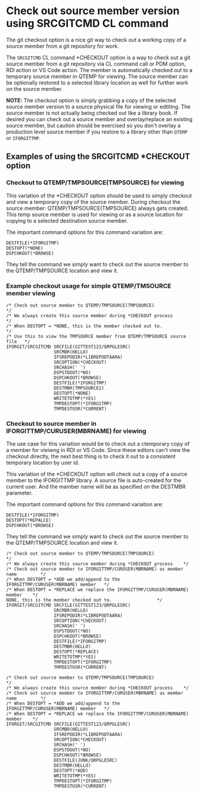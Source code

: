 # Check out source member version using SRCGITCMD CL command
The git checkout option is a nice git way to check out a working copy of a source member 
from a git repository for work.

The ```SRCGITCMD``` CL command *CHECKOUT option is a way to check out a git source member from a git 
repository via CL command call or PDM option, RDI action or VS Code action. The member is 
automatically checked out to a temporary source member in QTEMP for viewing. The source member can 
be optionally restored to a selected library location as well for further work on the source member. 

**NOTE:** The checkout option is simply grabbing a copy of the selected source member version to a 
source physical file for viewing or edtiting. The source member is not actually being checked out 
like a library book. If desired you can check out a source member and overlay/replace an existing source 
member, but caution should be exercised so you don't overlay a production level source member if 
you restore to a library other than ```QTEMP``` or ```IFORGITTMP```.

## Examples of using the SRCGITCMD *CHECKOUT option

### Checkout to QTEMP/TMPSOURCE(TMPSOURCE) for viewing
This variation of the *CHECKOUT option should be used to simply checkout and 
view a temporary copy of the source member. During checkout the source 
member: QTEMP/TMPSOURCE(TMPSOURCE) always gets created. This temp source member 
is used for viewing or as a source location for copying to a selected destination source member.  

The important command options for this command variation are: 
```
DESTFILE(*IFORGITMP)
DESTOPT(*NONE)
DSPCHKOUT(*BROWSE)
```
They tell the command we simply want to check out the source member to the 
QTEMP/TMPSOURCE location and view it.

### Example checkout usage for simple QTEMP/TMSOURCE member viewing
```
/* Check out source member to QTEMP/TMPSOURCE(TMPSOURCE)                    */
/* We always create this source member during *CHECKOUT process             */
/* When DESTOPT = *NONE, this is the member checked out to.                 */
/* Use this to view the TMPSOURCE member from QTEMP/TMPSOURCE source file   */
IFORGIT/SRCGITCMD SRCFILE(GITTEST123/QRPGLESRC)         
                  SRCMBR(HELLO)                         
                  IFSREPODIR(*LIBREPODTAARA)            
                  SRCOPTION(*CHECKOUT)                  
                  SRCHASH(' ')                          
                  DSPSTDOUT(*NO)                        
                  DSPCHKOUT(*BROWSE)                    
                  DESTFILE(*IFORGITMP)                  
                  DESTMBR(TMPSOURCE2)                        
                  DESTOPT(*NONE)                     
                  WRITETOTMP(*YES)                      
                  TMPDESTOPT(*IFORGITMP)                
                  TMPDESTUSR(*CURRENT)                  
```

### Checkout to source member in IFORGITTMP/CURUSER(MBRNAME) for viewing
The use case for this variation would be to check out a ctemporary copy of a member for vieiwng
in RDI or VS Code. Since these editors can't view the checkout directly, the next best
thing is to check it out to a consistent temporary location by user id. 

This variation of the *CHECKOUT option will check out a copy of a source
member to the IFORGITTMP library. A source file is auto-created for the current user. And 
the mamber name will be as specified on the DESTMBR parameter.

The important command options for this command variation are: 
```
DESTFILE(*IFORGITMP)
DESTOPT(*REPALCE)
DSPCHKOUT(*BROWSE)
```
They tell the command we simply want to check out the source member to the 
QTEMP/TMPSOURCE location and view it.

```                                                      
/* Check out source member to QTEMP/TMPSOURCE(TMPSOURCE)                    */
/* We always create this source member during *CHECKOUT process    */ 
/* Check out source member to IFORGITTMP/CURUSER(MBRNAME) as member name         */
/* When DESTOPT = *ADD we add/append to the IFORGITTMP/CURUSER(MBRNAME) member   */
/* When DESTOPT = *REPLACE we replace the IFORGITTMP/CURUSER(MBRNAME) member    */ 
NONE, this is the member checked out to.                 */
IFORGIT/SRCGITCMD SRCFILE(GITTEST123/QRPGLESRC)         
                  SRCMBR(HELLO)                         
                  IFSREPODIR(*LIBREPODTAARA)            
                  SRCOPTION(*CHECKOUT)                  
                  SRCHASH(' ')                          
                  DSPSTDOUT(*NO)                        
                  DSPCHKOUT(*BROWSE)                    
                  DESTFILE(*IFORGITMP)                  
                  DESTMBR(HELLO)                        
                  DESTOPT(*REPLACE)                     
                  WRITETOTMP(*YES)                      
                  TMPDESTOPT(*IFORGITMP)                
                  TMPDESTUSR(*CURRENT)                  
```

```
/* Check out source member to QTEMP/TMPSOURCE(TMPSOURCE)                    */
/* We always create this source member during *CHECKOUT process    */ 
/* Check out source member to IFORGITTMP/CURUSER(MBRNAME) as member name         */
/* When DESTOPT = *ADD we add/append to the IFORGITTMP/CURUSER(MBRNAME) member   */
/* When DESTOPT = *REPLACE we replace the IFORGITTMP/CURUSER(MBRNAME) member    */ 
IFORGIT/SRCGITCMD SRCFILE(GITTEST123/QRPGLESRC)     
                  SRCMBR(HELLO)                     
                  IFSREPODIR(*LIBREPODTAARA)        
                  SRCOPTION(*CHECKOUT)              
                  SRCHASH(' ')                      
                  DSPSTDOUT(*NO)                    
                  DSPCHKOUT(*BROWSE)                
                  DESTFILE(JUNK/QRPGLESRC)          
                  DESTMBR(HELLO)                    
                  DESTOPT(*ADD)                     
                  WRITETOTMP(*YES)                  
                  TMPDESTOPT(*IFORGITMP)            
                  TMPDESTUSR(*CURRENT)              
```
